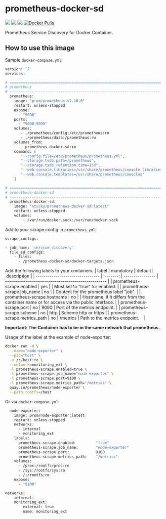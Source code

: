 # prometheus-docker-sd
[![](https://images.microbadger.com/badges/image/stucky/prometheus-docker-sd.svg)](https://microbadger.com/images/stucky/prometheus-docker-sd)
[![](https://images.microbadger.com/badges/version/stucky/prometheus-docker-sd.svg)](https://microbadger.com/images/stucky/prometheus-docker-sd)
[![](https://images.microbadger.com/badges/commit/stucky/prometheus-docker-sd.svg)](https://microbadger.com/images/stucky/prometheus-docker-sd)
[![Docker Pulls](https://img.shields.io/docker/pulls/stucky/prometheus-docker-sd.svg)](https://hub.docker.com/r/stucky/prometheus-docker-sd)

Prometheus Service Discovery for Docker Container.

## How to use this image
Sample `docker-compose.yml`:
```bash
version: '2'
services:

# ==============================================================================
# prometheus
# ------------------------------------------------------------------------------
  prometheus:
    image: "prom/prometheus:v2.10.0"
    restart: unless-stopped
    expose:
      - "9090"
    ports:
      - "9090:9090"
    volumes:
       - ./prometheus/config:/etc/prometheus:ro
       - ./prometheus/data:/prometheus:rw
    volumes_from:
       - prometheus-docker-sd:ro
    command: [
       "--config.file=/etc/prometheus/prometheus.yml",
       "--storage.tsdb.path=/prometheus",
       "--storage.tsdb.retention.time=15d",
       "--web.console.libraries=/usr/share/prometheus/console_libraries",
       "--web.console.templates=/usr/share/prometheus/consoles"
    ]

# ==============================================================================
# prometheus-docker-sd
# ------------------------------------------------------------------------------
  prometheus-docker-sd:
    image: "stucky/prometheus-docker-sd:latest"
    restart: unless-stopped
    volumes:
        - /var/run/docker.sock:/var/run/docker.sock
```

Add to your scrape config in `prometheus.yml`:
```bash
scrape_configs:

- job_name: 'service_discovery'
  file_sd_configs:
    - files:
      - /prometheus-docker-sd/docker-targets.json
```

Add the following labels to your containers.
| label                            | mandatory | default          | description                                         | 
| -------------------------------- | :-------: | ---------------- | --------------------------------------------------- |
| prometheus-scrape.enabled        |       yes |                  | Must set to "true" for enabled.                     |
| prometheus-scrape.job_name       |        no | <Container-Name> | Content for the prometheus label "job".             |
| prometheus-scrape.hostname       |        no | <Container-Name> | Hostname, if it differs from the container name or for access via the public interface. |
| prometheus-scrape.port           |        no |             9090 | Port of the metrics endpoint.                       |
| prometheus-scrape.scheme         |        no |             http | Scheme http or https                                |
| prometheus-scrape.metrics_path   |        no |         /metrics | Path to the metrics endpoint.                       |

**Important: The Container has to be in the same network that prometheus.**

Usage of the label at the example of node-exporter:
```bash
docker run -d \
  --name="node-exporter" \
  --pid="host" \
  -v /:/host:ro \
  --network=monitoring_ext \
  -l prometheus-scrape.enabled=true \
  -l prometheus-scrape.job_name="node-exporter" \
  -l prometheus-scrape.port=9100 \
  -l prometheus-scrape.metrics_path="/metrics" \
  quay.io/prometheus/node-exporter \
  --path.rootfs=/host
```

Or via `docker-compose.yml`:
```bash
  node-exporter:
    image: prom/node-exporter:latest
    restart: unless-stopped
    networks:
      - internal
      - monitoring_ext
    labels:
      prometheus-scrape.enabled:         "true"
      prometheus-scrape.job_name:        "node-exporter"
      prometheus-scrape.port:            9100
      prometheus-scrape.metrics_path:    "/metrics"
    volumes:
      - /proc:/rootfs/proc:ro
      - /sys:/rootfs/sys:ro
      - /:/rootfs:ro
    expose:
      - "9100"

networks:
    internal:
    monitoring_ext:
        external: true
        name: monitoring_ext
```

